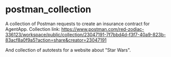 # postman_collection
A collection of Postman requests to create an insurance contract for AgentApp. 
Collection link: https://www.postman.com/red-zodiac-336123/workspace/public/collection/23047191-7f7bbd4d-f3f7-40a9-823b-83acf8a0f9a5?action=share&creator=23047191

And collection of autotests for a website about "Star Wars".

